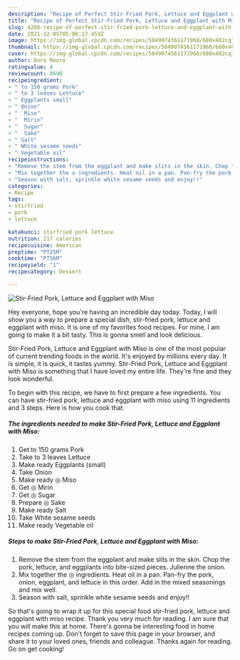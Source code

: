 ```yaml
---
description: "Recipe of Perfect Stir-Fried Pork, Lettuce and Eggplant with Miso"
title: "Recipe of Perfect Stir-Fried Pork, Lettuce and Eggplant with Miso"
slug: 4208-recipe-of-perfect-stir-fried-pork-lettuce-and-eggplant-with-miso
date: 2021-12-05T05:06:17.459Z
image: https://img-global.cpcdn.com/recipes/5849074361171968/680x482cq70/stir-fried-pork-lettuce-and-eggplant-with-miso-recipe-main-photo.jpg
thumbnail: https://img-global.cpcdn.com/recipes/5849074361171968/680x482cq70/stir-fried-pork-lettuce-and-eggplant-with-miso-recipe-main-photo.jpg
cover: https://img-global.cpcdn.com/recipes/5849074361171968/680x482cq70/stir-fried-pork-lettuce-and-eggplant-with-miso-recipe-main-photo.jpg
author: Dora Moore
ratingvalue: 4
reviewcount: 8690
recipeingredient:
- " to 150 grams Pork"
- " to 3 leaves Lettuce"
- " Eggplants small"
- " Onion"
- "  Miso"
- "  Mirin"
- "  Sugar"
- "  Sake"
- " Salt"
- " White sesame seeds"
- " Vegetable oil"
recipeinstructions:
- "Remove the stem from the eggplant and make slits in the skin. Chop the pork, lettuce, and eggplants into bite-sized pieces. Julienne the onion."
- "Mix together the ◎ ingredients. Heat oil in a pan. Pan-fry the pork, onion, eggplant, and lettuce in this order. Add in the mixed seasonings and mix well."
- "Season with salt, sprinkle white sesame seeds and enjoy!!"
categories:
- Recipe
tags:
- stirfried
- pork
- lettuce

katakunci: stirfried pork lettuce 
nutrition: 217 calories
recipecuisine: American
preptime: "PT25M"
cooktime: "PT56M"
recipeyield: "1"
recipecategory: Dessert

---
```



![Stir-Fried Pork, Lettuce and Eggplant with Miso](https://img-global.cpcdn.com/recipes/5849074361171968/680x482cq70/stir-fried-pork-lettuce-and-eggplant-with-miso-recipe-main-photo.jpg)

Hey everyone, hope you're having an incredible day today. Today, I will show you a way to prepare a special dish, stir-fried pork, lettuce and eggplant with miso. It is one of my favorites food recipes. For mine, I am going to make it a bit tasty. This is gonna smell and look delicious.



Stir-Fried Pork, Lettuce and Eggplant with Miso is one of the most popular of current trending foods in the world. It's enjoyed by millions every day. It is simple, it is quick, it tastes yummy. Stir-Fried Pork, Lettuce and Eggplant with Miso is something that I have loved my entire life. They're fine and they look wonderful.


To begin with this recipe, we have to first prepare a few ingredients. You can have stir-fried pork, lettuce and eggplant with miso using 11 ingredients and 3 steps. Here is how you cook that.

<!--inarticleads1-->

##### The ingredients needed to make Stir-Fried Pork, Lettuce and Eggplant with Miso:

1. Get  to 150 grams Pork
1. Take  to 3 leaves Lettuce
1. Make ready  Eggplants (small)
1. Take  Onion
1. Make ready  ◎ Miso
1. Get  ◎ Mirin
1. Get  ◎ Sugar
1. Prepare  ◎ Sake
1. Make ready  Salt
1. Take  White sesame seeds
1. Make ready  Vegetable oil




<!--inarticleads2-->

##### Steps to make Stir-Fried Pork, Lettuce and Eggplant with Miso:

1. Remove the stem from the eggplant and make slits in the skin. Chop the pork, lettuce, and eggplants into bite-sized pieces. Julienne the onion.
1. Mix together the ◎ ingredients. Heat oil in a pan. Pan-fry the pork, onion, eggplant, and lettuce in this order. Add in the mixed seasonings and mix well.
1. Season with salt, sprinkle white sesame seeds and enjoy!!




So that's going to wrap it up for this special food stir-fried pork, lettuce and eggplant with miso recipe. Thank you very much for reading. I am sure that you will make this at home. There's gonna be interesting food in home recipes coming up. Don't forget to save this page in your browser, and share it to your loved ones, friends and colleague. Thanks again for reading. Go on get cooking!
